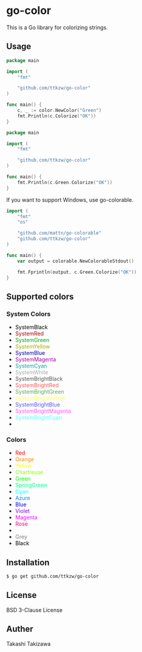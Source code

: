 # go-color

This is a Go library for colorizing strings.

## Usage

```go
package main

import (
	"fmt"

	"github.com/ttkzw/go-color"
)

func main() {
    c, _ := color.NewColor("Green")
    fmt.Println(c.Colorize("OK"))
}
```

```go
package main

import (
	"fmt"

	"github.com/ttkzw/go-color"
)

func main() {
	fmt.Println(c.Green.Colorize("OK"))
}
```

If you want to support Windows, use go-colorable.

```go
import (
	"fmt"
	"os"

	"github.com/mattn/go-colorable"
	"github.com/ttkzw/go-color"
)

func main() {
	var output = colorable.NewColorableStdout()

	fmt.Fprintln(output, c.Green.Colorize("OK"))
}
```


## Supported colors

### System Colors

- <span style="color:#000000;">SystemBlack</span>
- <span style="color:#AA0000;">SystemRed</span>
- <span style="color:#00AA00;">SystemGreen</span>
- <span style="color:#AAAA00;">SystemYellow</span>
- <span style="color:#0000AA;">SystemBlue</span>
- <span style="color:#AA00AA;">SystemMagenta</span>
- <span style="color:#00AAAA;">SystemCyan</span>
- <span style="color:#AAAAAA;">SystemWhite</span>
- <span style="color:#555555;">SystemBrightBlack</span>
- <span style="color:#FF5555;">SystemBrightRed</span>
- <span style="color:#55AA55;">SystemBrightGreen</span>
- <span style="color:#FFFF55;">SystemBrightYellow</span>
- <span style="color:#5555FF;">SystemBrightBlue</span>
- <span style="color:#FF55FF;">SystemBrightMagenta</span>
- <span style="color:#55FFFF;">SystemBrightCyan</span>
- <span style="color:#FFFFFF;">SystemBrightWhite</span>

### Colors

- <span style="color:#FF0000;">Red</span>
- <span style="color:#FF8700;">Orange</span>
- <span style="color:#FFFF00;">Yellow</span>
- <span style="color:#87FF00;">Chartreuse</span>
- <span style="color:#00FF00;">Green</span>
- <span style="color:#00FF87;">SpringGreen</span>
- <span style="color:#00FFFF;">Cyan</span>
- <span style="color:#0087FF;">Azure</span>
- <span style="color:#0000FF;">Blue</span>
- <span style="color:#8700FF;">Violet</span>
- <span style="color:#FF00FF;">Magenta</span>
- <span style="color:#FF0087;">Rose</span>
- <span style="color:#FFFFFF;">White</span>
- <span style="color:#808080;">Grey</span>
- <span style="color:#000000;">Black</span>

## Installation

```sh
$ go get github.com/ttkzw/go-color
```


## License

BSD 3-Clause License

## Auther

Takashi Takizawa
